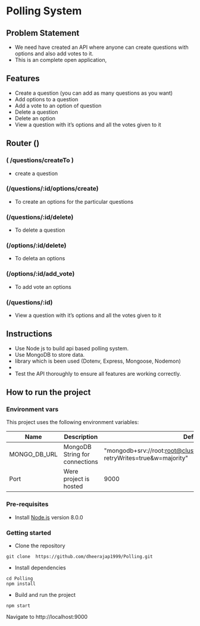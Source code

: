 
# Polling System

## Problem Statement

- We need have created an API where anyone can create questions with options and also add votes to it.
- This is an complete open application,

## Features
- Create a question (you can add as many questions as you want)
- Add options to a question
- Add a vote to an option of question
- Delete a question 
- Delete an option 
- View a question with it’s options and all the votes given to it

## Router ()

### ( /questions/createTo )

- create a question

### (/questions/:id/options/create)
 - To create an options for the particular questions 

### (/questions/:id/delete)

- To delete a question

### (/options/:id/delete)

- To deleta an options

### (/options/:id/add_vote)

- To add vote an options

### (/questions/:id)

- View a question with it’s options and all the votes given to it


## Instructions

- Use Node js to build api based polling system.
- Use MongoDB to store data.
- library which is been used (Dotenv, Express, Mongoose, Nodemon)
-
- Test the API thoroughly to ensure all features are working correctly.

## How to run the project

### Environment vars
This project uses the following environment variables:

| Name                          | Description                         | Default Value                                  |
| ----------------------------- | ------------------------------------| -----------------------------------------------|
|MONGO_DB_URL                   | MongoDB String for connections      | "mongodb+srv://root:root@cluster0.pbwxl9n.mongodb.net/PollingDB?retryWrites=true&w=majority"                                          |
|Port                           |Were project is hosted               |9000

### Pre-requisites
- Install [Node.js](https://nodejs.org/en/) version 8.0.0


### Getting started
- Clone the repository
```
git clone  https://github.com/dheerajap1999/Polling.git
```
- Install dependencies
```
cd Polling
npm install
```
- Build and run the project
```
npm start
```
Navigate to http://localhost:9000

